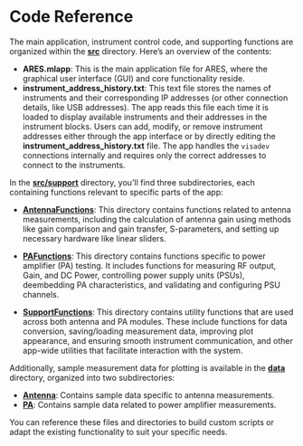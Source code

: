 # Code Reference

The main application, instrument control code, and supporting functions are organized within the **[src](https://github.com/AlexDCode/AutomatedRadioEvaluationSuite/tree/main/src)** directory. Here’s an overview of the contents:

- **ARES.mlapp**: This is the main application file for ARES, where the graphical user interface (GUI) and core functionality reside.
- **instrument_address_history.txt**: This text file stores the names of instruments and their corresponding IP addresses (or other connection details, like USB addresses). The app reads this file each time it is loaded to display available instruments and their addresses in the instrument blocks. Users can add, modify, or remove instrument addresses either through the app interface or by directly editing the **instrument_address_history.txt** file. The app handles the `visadev` connections internally and requires only the correct addresses to connect to the instruments.

In the **[src/support](https://github.com/AlexDCode/AutomatedRadioEvaluationSuite/tree/main/src/support)** directory, you'll find three subdirectories, each containing functions relevant to specific parts of the app:

- **[AntennaFunctions](https://github.com/AlexDCode/AutomatedRadioEvaluationSuite/tree/main/src/support/AntennaFunctions)**: This directory contains functions related to antenna measurements, including the calculation of antenna gain using methods like gain comparison and gain transfer, S-parameters, and setting up necessary hardware like linear sliders. 

- **[PAFunctions](https://github.com/AlexDCode/AutomatedRadioEvaluationSuite/tree/main/src/support/PAFunctions)**: This directory contains functions specific to power amplifier (PA) testing. It includes functions for measuring RF output, Gain, and DC Power, controlling power supply units (PSUs), deembedding PA characteristics, and validating and configuring PSU channels.

- **[SupportFunctions](https://github.com/AlexDCode/AutomatedRadioEvaluationSuite/tree/main/src/support/SupportFunctions)**: This directory contains utility functions that are used across both antenna and PA modules. These include functions for data conversion, saving/loading measurement data, improving plot appearance, and ensuring smooth instrument communication, and other app-wide utilities that facilitate interaction with the system.

Additionally, sample measurement data for plotting is available in the **[data](https://github.com/AlexDCode/AutomatedRadioEvaluationSuite/tree/main/data)** directory, organized into two subdirectories:
- **[Antenna](https://github.com/AlexDCode/AutomatedRadioEvaluationSuite/tree/main/data/Antenna)**: Contains sample data specific to antenna measurements.
- **[PA](https://github.com/AlexDCode/AutomatedRadioEvaluationSuite/tree/main/data/PA)**: Contains sample data related to power amplifier measurements.

You can reference these files and directories to build custom scripts or adapt the existing functionality to suit your specific needs.
